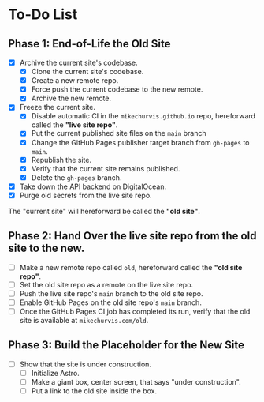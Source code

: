 # To-Do List

## Phase 1: End-of-Life the Old Site

- [x] Archive the current site's codebase.
  - [x] Clone the current site's codebase.
  - [x] Create a new remote repo.
  - [x] Force push the current codebase to the new remote.
  - [x] Archive the new remote.
- [x] Freeze the current site.
  - [x] Disable automatic CI in the `mikechurvis.github.io` repo, hereforward called the **"live site repo"**.
  - [x] Put the current published site files on the `main` branch
  - [x] Change the GitHub Pages publisher target branch from `gh-pages` to `main`. 
  - [x] Republish the site.
  - [x] Verify that the current site remains published.
  - [x] Delete the `gh-pages` branch.
- [x] Take down the API backend on DigitalOcean.
- [x] Purge old secrets from the live site repo.

The "current site" will hereforward be called the **"old site"**.

## Phase 2: Hand Over the live site repo from the old site to the new.

- [ ] Make a new remote repo called `old`, hereforward called the **"old site repo"**.
- [ ] Set the old site repo as a remote on the live site repo.
- [ ] Push the live site repo's `main` branch to the old site repo.
- [ ] Enable GitHub Pages on the old site repo's `main` branch.
- [ ] Once the GitHub Pages CI job has completed its run, verify that the old site is available at `mikechurvis.com/old`.

## Phase 3: Build the Placeholder for the New Site

- [ ] Show that the site is under construction.
  - [ ] Initialize Astro.
  - [ ] Make a giant box, center screen, that says "under construction".
  - [ ] Put a link to the old site inside the box.